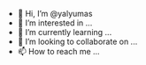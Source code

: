 - 👋 Hi, I’m @yalyumas
- 👀 I’m interested in ...
- 🌱 I’m currently learning ...
- 💞️ I’m looking to collaborate on ...
- 📫 How to reach me ...

<!---
yalyumas/yalyumas is a ✨ special ✨ repository because its `README.md` (this file) appears on your GitHub profile.
You can click the Preview link to take a look at your changes.
--->
